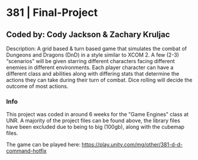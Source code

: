 # 381 | Final-Project
## Coded by: Cody Jackson & Zachary Kruljac
Description: A grid based & turn based game that simulates the combat of Dungeons and Dragons (DnD) in a style similar to XCOM 2. A few (2-3) “scenarios” will be given starring different characters facing different enemies in different environments. Each player character can have a different class and abilities along with differing stats that determine the actions they can take during their turn of combat. Dice rolling will decide the outcome of most actions.

### Info

This project was coded in around 6 weeks for the "Game Engines" class at UNR. A majority of the project files can be found above, the library files have been excluded due to being to big (100gb), along with the cubemap files.

The game can be played here: https://play.unity.com/mg/other/381-d-d-command-hotfix
